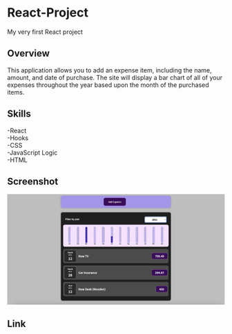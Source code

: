 # React-Project
My very first React project

## Overview

This application allows you to add an expense item, including the name, amount, and date of purchase. The site will display a bar chart of all of your expenses throughout the year based upon the month of the purchased items.

## Skills

-React\
-Hooks\
-CSS\
-JavaScript Logic\
-HTML

## Screenshot

![Expense List](screenshot.png "Expense List")

## Link

[]()
